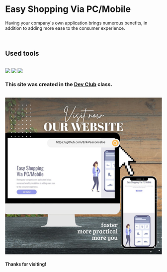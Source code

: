 <h1>Easy Shopping Via PC/Mobile</h1>
<p>Having your company's own application brings numerous benefits, in addition to adding more ease to the consumer experience.</p>
<br>
<h2>Used tools</h2>
<br>
<img src="https://img.shields.io/badge/HTML5-E34F26?style=for-the-badge&logo=html5&logoColor=white"/>
<img src="https://img.shields.io/badge/CSS3-1572B6?style=for-the-badge&logo=css3&logoColor=white"/>
<img src="https://img.shields.io/badge/Canva-%2300C4CC.svg?&style=for-the-badge&logo=Canva&logoColor=white"/>
<h3>This site was created in the <a href="https://plataforma.devclub.com.br/area/vitrine">Dev Club</a> class.</h3>
<br>
<img src="https://github.com/ErikVasconcelos/easy-mobile-responsive/blob/main/assets-easymobile/Apresentation.jpg?raw=true"/>
<br>
<h4>Thanks for visiting!</h4>
